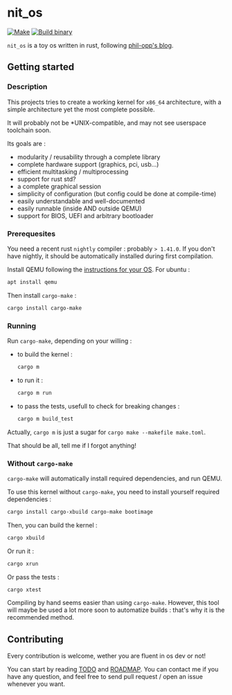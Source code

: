# nit_os

[![Make](https://github.com/aunetx/nit_os/workflows/Make/badge.svg)](https://github.com/aunetx/nit_os/actions?query=workflow%3AMake)
[![Build binary](https://github.com/aunetx/nit_os/workflows/Build%20binary/badge.svg)](https://github.com/aunetx/nit_os/actions?query=workflow%3A%22Build+binary%22)

`nit_os` is a toy os written in rust, following [phil-opp's blog](https://os.phil-opp.com/).

## Getting started

### Description

This projects tries to create a working kernel for `x86_64` architecture, with a simple architecture yet the most complete possible.

It will probably not be *UNIX-compatible, and may not see userspace toolchain soon.

Its goals are :

- modularity / reusability through a complete library
- complete hardware support (graphics, pci, usb...)
- efficient multitasking / multiprocessing
- support for rust std?
- a complete graphical session
- simplicity of configuration (but config could be done at compile-time)
- easily understandable and well-documented
- easily runnable (inside AND outside QEMU)
- support for BIOS, UEFI and arbitrary bootloader

### Prerequesites

You need a recent rust `nightly` compiler : probably `> 1.41.0`. If you don't have nightly, it should be automatically installed during first compilation.

Install QEMU following the [instructions for your OS](https://www.qemu.org/download/). For ubuntu :

```sh
apt install qemu
```

Then install `cargo-make` :

```sh
cargo install cargo-make
```

### Running

Run `cargo-make`, depending on your willing :

- to build the kernel :

    ```sh
    cargo m
    ```

- to run it :

    ```sh
    cargo m run
    ```

- to pass the tests, usefull to check for breaking changes :

    ```sh
    cargo m build_test
    ```

Actually, `cargo m` is just a sugar for `cargo make --makefile make.toml`.

That should be all, tell me if I forgot anything!

### Without `cargo-make`

`cargo-make` will automatically install required dependencies, and run QEMU.

To use this kernel without `cargo-make`, you need to install yourself required dependencies :

```sh
cargo install cargo-xbuild cargo-make bootimage
```

Then, you can build the kernel :

```sh
cargo xbuild
```

Or run it :

```sh
cargo xrun
```

Or pass the tests :

```sh
cargo xtest
```

Compiling by hand seems easier than using `cargo-make`. However, this tool will maybe be used a lot more soon to automatize builds : that's why it is the recommended method.

## Contributing

Every contribution is welcome, wether you are fluent in os dev or not!

You can start by reading [TODO](./TODO.md) and [ROADMAP](./ROADMAP.md). You can contact me if you have any question, and feel free to send pull request / open an issue whenever you want.
